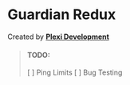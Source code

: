 # Guardian Redux

Created by [**Plexi Development**](https://discord.gg/plexidev)

> #### TODO:
> [ ] Ping Limits
> [ ] Bug Testing
